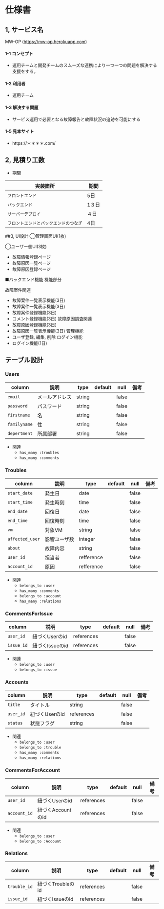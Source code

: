 # 仕様書
## 1, サービス名
MW-OP (https://mw-op.herokuapp.com)

#### 1-1 コンセプト
- 運用チームと開発チームのスムーズな連携により一つ一つの問題を解決する支援をする。
#### 1-2 利用者
- 運用チーム

#### 1-3 解決する問題
- サービス運用で必要となる故障報告と故障状況の追跡を可能にする

#### 1-5 見本サイト
- https://＊＊＊＊.com/

## 2, 見積り工数
- 期間

| 実装箇所 | 期間 |
|---|---|
| `フロントエンド` |5日|
| `バックエンド` |1３日|
| `サーバーデプロイ` |４日|
| `フロントエンドとバックエンドのつなぎ` |4日|

##3, UI設計
◯管理画面UI(1枚)

◯ユーザー側UI(3枚)
- 故障情報登録ページ
- 故障原因一覧ページ
- 故障原因登録ページ

■バックエンド機能
機能部分

故障案件関連
- 故障案件一覧表示機能(3日)
- 故障案件一覧表示機能(3日)
- 故障案件登録機能(3日)
- コメント登録機能(3日)
故障原因調査関連
- 故障原因登録機能(3日)
- 故障原因一覧表示機能(3日)
管理機能
- ユーザ登録, 編集, 削除
ログイン機能
- ログイン機能(1日)

## テーブル設計

### Users

|column|説明|type|default|null|備考|
|---|---|---|---|---|---|
| `email` | メールアドレス | string | | false | |
| `password` | パスワード | string | | false | |
| `firstname` | 名 | string |  | false | |
| `familyname` | 性 | string |  | false | |
| `depertment` | 所属部署 | string | | false | |

- 関連
  - `has_many :troubles`
  - `has_many :comments`


### Troubles

| column | 説明 | type | default | null | 備考 |
|---|---|---|---|---|---|
| `start_date` | 発生日 | date | | false | |
| `start_time` | 発生時刻 | time | | false | |
| `end_date` | 回復日 | date | | false | |
| `end_time` | 回復時刻 | time | | false | |
| `vm` | 対象VM | string | | false | |
| `affected_user` | 影響ユーザ数 | integer | | false | |
| `about` | 故障内容 | string | | false | |
| `user_id` | 担当者 | refference | | false | |
| `account_id` | 原因 | refference | | false | |

- 関連
  - `belongs_to :user`
  - `has_many :comments`
  - `belongs_to :account`
  - `has_many :relations`

### CommentsForIssue

| column | 説明 | type | default | null | 備考 |
|---|---|---|---|---|---|
| `user_id` | 紐づくUserのid | references | | false | |
| `issue_id` | 紐づくIssueのid | references | | false | |

- 関連
  - `belongs_to :user`
  - `belongs_to :issue`


### Accounts

| column | 説明 | type | default | null | 備考 |
|---|---|---|---|---|---|
| `title` | タイトル | string | | false | |
| `user_id` | 紐づくUserのid | references | | false | |
| `status` | 状態フラグ | string | | false | |


- 関連
  - `belongs_to :user`
  - `belongs_to :trouble`
  - `has_many :comments`
  - `has_many :relations`


### CommentsForAccount

| column | 説明 | type | default | null | 備考 |
|---|---|---|---|---|---|
| `user_id` | 紐づくUserのid | references | | false | |
| `account_id` | 紐づくAccountのid | references | | false | |

- 関連
  - `belongs_to :user`
  - `belongs_to :Account`

### Relations

| column | 説明 | type | default | null | 備考 |
|---|---|---|---|---|---|
| `trouble_id` | 紐づくTroubleのid | references | | false | |
| `issue_id` | 紐づくIssueのid | references | | false | |

